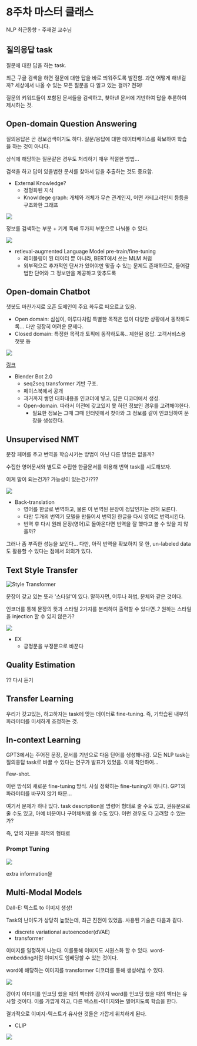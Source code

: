 # 8주차 마스터 클래스

NLP 최근동향 - 주재걸 교수님

## 질의응답 task

질문에 대한 답을 하는 task.

최근 구글 검색을 하면 질문에 대한 답을 바로 띄워주도록 발전함. 과연 어떻게 해낸걸까? 세상에서 나올 수 있는 모든 질문을 다 알고 있는 걸까? 전혀!

질문의 키워드들이 포함된 문서들을 검색하고, 찾아낸 문서에 기반하여 답을 추론하여 제시하는 것.

## Open-domain Question Answering

질의응답은 곧 정보검색이기도 하다. 질문/응답에 대한 데이터베이스를 확보하여 학습을 하는 것이 아니다.

상식에 해당하는 질문같은 경우도 처리하기 매우 적절한 방법...

검색을 하고 답이 있을법한 문서를 찾아서 답을 추출하는 것도 중요함.

- External Knowledge?
  - 정형화된 지식
  - Knowldege graph: 개체와 개체가 무슨 관계인지, 어떤 카테고리인지 등등을 구조화한 그래프

![](041.PNG)

정보를 검색하는 부분 + 기계 독해 두가지 부분으로 나눠볼 수 있다.

![](042.PNG)

- retieval-augmented Language Model pre-train/fine-tuning
  - 레이블링이 된 데이터 뿐 아니라, BERT에서 쓰는 MLM 처럼
  - 외부적으로 추가적인 단서가 있어야만 맞출 수 있는 문제도 존재하므로, 들어갈법한 단어와 그 정보만을 제공하고 맞추도록

## Open-domain Chatbot

챗봇도 마찬가지로 오픈 도메인이 주요 화두로 떠오르고 있음.

- Open domain: 심심이, 이루다처럼 특별한 목적은 없이 다양한 상황에서 동작하도록... 다만 굉장히 어려운 문제다.
- Closed domain: 특정한 목적과 토픽에 동작하도록.. 제한된 응답. 고객서비스용 챗봇 등

![](043.PNG)

[링크](https://ai.facebook.com/blog/blender-bot-2-an-open-source-chatbot-that-builds-long-term-memory-and-searches-the-internet/)

- Blender Bot 2.0
  - seq2seq transformer 기반 구조.
  - 페이스북에서 공개
  - 과거까지 쌓인 대화내용을 인코더에 넣고, 답은 디코더에서 생성.
  - Open-domain. 따라서 이전에 갖고있지 못 하던 정보인 경우를 고려해야한다.
    - 필요한 정보는 그때 그때 인터넷에서 찾아와 그 정보를 같이 인코딩하여 문장을 생성한다.

## Unsupervised NMT

문장 페어를 주고 번역을 학습시키는 방법이 아닌 다른 방법은 없을까?

수집한 영어문서와 별도로 수집한 한글문서를 이용해 번역 task를 시도해보자.

이게 말이 되는건가? 가능성이 있는건가???

![](044.PNG)

- Back-translation
  - 영어를 한글로 번역하고, 물론 이 번역된 문장이 정답인지는 전혀 모른다.
  - 다만 두개의 번역기 모델을 만들어서 번역된 한글을 다시 영어로 번역시킨다.
  - 번역 후 다시 원래 문장(영어)로 돌아온다면 번역을 잘 했다고 볼 수 있을 지 않을까?

그러나 좀 부족한 성능을 보인다... 다만, 아직 번역을 확보하지 못 한, un-labeled data도 활용할 수 있다는 점에서 의의가 있다.

## Text Style Transfer

![Style Transformer](https://arxiv.org/abs/1905.05621/)

문장이 갖고 있는 뜻과 '스타일'이 있다. 말하자면, 어투나 화법, 문체와 같은 것이다.

인코더를 통해 문장의 뜻과 스타일 2가지를 분리하여 출력할 수 있다면..? 원하는 스타일을 injection 할 수 있지 않은가?

![](045.PNG)

- EX
  - 긍정문을 부정문으로 바꾼다

## Quality Estimation

?? 다시 듣기

## Transfer Learning

우리가 갖고있는, 하고하자는 task에 맞는 데이터로 fine-tuning. 즉, 기학습된 내부의 파라미터를 미세하게 조정하는 것.

## In-context Learning

GPT3에서는 주어진 문장, 문서를 기반으로 다음 단어를 생성해나감. 모든 NLP task는 질의응답 task로 바꿀 수 있다는 연구가 발표가 있었음. 이에 착안하여...

Few-shot.

이런 방식의 새로운 fine-tuning 방식. 사실 정확히는 fine-tuning이 아니다. GPT의 파라미터를 바꾸지 않기 때문...

여기서 문제가 하나 있다. task description을 명령어 형태로 줄 수도 있고, 권유문으로 줄 수도 있고, 아예 비문이나 구어체처럼 쓸 수도 있다. 이런 경우도 다 고려할 수 있는가?

즉, 앞의 지문을 최적의 형태로

### Prompt Tuning

![](046.PNG)

extra information을

## Multi-Modal Models

Dall-E: 텍스트 to 이미지 생성!

Task의 난이도가 상당히 높았는데, 최근 진전이 있었음. 사용된 기술은 다음과 같다.

- discrete variational autoencoder(dVAE)
- transformer

이미지를 일정하게 나눈다. 이를통해 이미지도 시퀀스화 할 수 있다. word-embedding처럼 이미지도 임베딩할 수 있는 것이다.

word에 해당하는 이미지를 transformer 디코더를 통해 생성해낼 수 있다.

![](047.PNG)

강아지 이미지를 인코딩 했을 때의 벡터와 강아지 word를 인코딩 했을 때의 벡터는 유사할 것이다. 이를 가깝게 하고, 다른 텍스트-이미지와는 멀어지도록 학습을 한다.

결과적으로 이미지-텍스트가 유사한 것들은 가깝게 위치하게 된다.

- CLIP

![](048.PNG)
